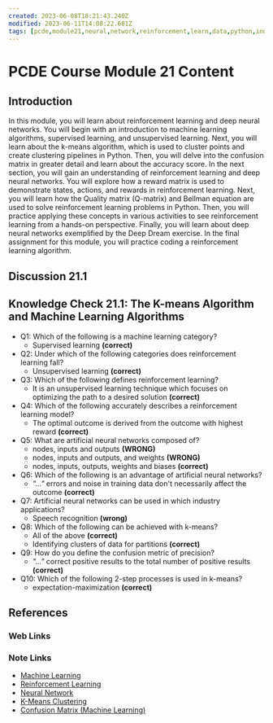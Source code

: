 ```yaml
---
created: 2023-06-08T18:21:43.240Z
modified: 2023-06-11T14:08:22.601Z
tags: [pcde,module21,neural,network,reinforcement,learn,data,python,index]
---
```

# PCDE Course Module 21 Content

## Introduction

In this module,
you will learn about reinforcement learning and deep neural networks.
You will begin with an introduction to machine learning algorithms,
supervised learning, and unsupervised learning.
Next, you will learn about the k-means algorithm,
which is used to cluster points and create clustering pipelines in Python.
Then, you will delve into the confusion matrix in greater detail and
learn about the accuracy score.
In the next section,
you will gain an understanding of reinforcement learning and deep neural networks.
You will explore how a reward matrix is used to demonstrate states, actions,
and rewards in reinforcement learning.
Next, you will learn how the Quality matrix (Q-matrix) and
Bellman equation are used to solve reinforcement learning problems in Python.
Then, you will practice applying these concepts in various activities to
see reinforcement learning from a hands-on perspective.
Finally,
you will learn about deep neural networks exemplified by the Deep Dream exercise.
In the final assignment for this module,
you will practice coding a reinforcement learning algorithm.

## Discussion 21.1

## Knowledge Check 21.1: The K-means Algorithm and Machine Learning Algorithms

* Q1: Which of the following is a machine learning category?
  * Supervised learning **(correct)**
* Q2: Under which of the following categories does reinforcement learning fall?
  * Unsupervised learning **(correct)**
* Q3: Which of the following defines reinforcement learning?
  * It is an unsupervised learning technique which focuses on
    optimizing the path to a desired solution **(correct)**
* Q4: Which of the following accurately describes a reinforcement learning model?
  * The optimal outcome is derived from
    the outcome with highest reward **(correct)**
* Q5: What are artificial neural networks composed of?
  * nodes, inputs and outputs **(WRONG)**
  * nodes, inputs and outputs, and weights **(WRONG)**
  * nodes, inputs, outputs, weights and biases **(correct)**
* Q6: Which of the following is an advantage of artificial neural networks?
  * *"..."* errors and noise in training data don't
    necessarily affect the outcome **(correct)**
* Q7: Artificial neural networks can be used in which industry applications?
  * Speech recognition **(wrong)**
* Q8: Which of the following can be achieved with k-means?
  * All of the above **(correct)**
  * Identifying clusters of data for partitions **(correct)**
* Q9: How do you define the confusion metric of precision?
  * *"..."* correct positive results to
  the total number of positive results **(correct)**
* Q10: Which of the following 2-step processes is used in k-means?
  * expectation-maximization **(correct)**

## References

### Web Links

<!-- Hidden References -->

### Note Links

* [Machine Learning][-ml]
* [Reinforcement Learning][-rl]
* [Neural Network][-nn]
* [K-Means Clustering][-kmean]
* [Confusion Matrix (Machine Learning)][-confusion]

<!-- Hidden References -->
[-ml]: machine-learning.md "Machine Learning"
[-rl]: reinforcement-learning.md "Reinforcement Learning"
[-nn]: neural-network.md "Neural Network"
[-kmean]: k-means-cluster.md "K-Means Clustering"
[-confusion]: confusion-matrix.md "Confusion Matrix (Machine Learning)"
